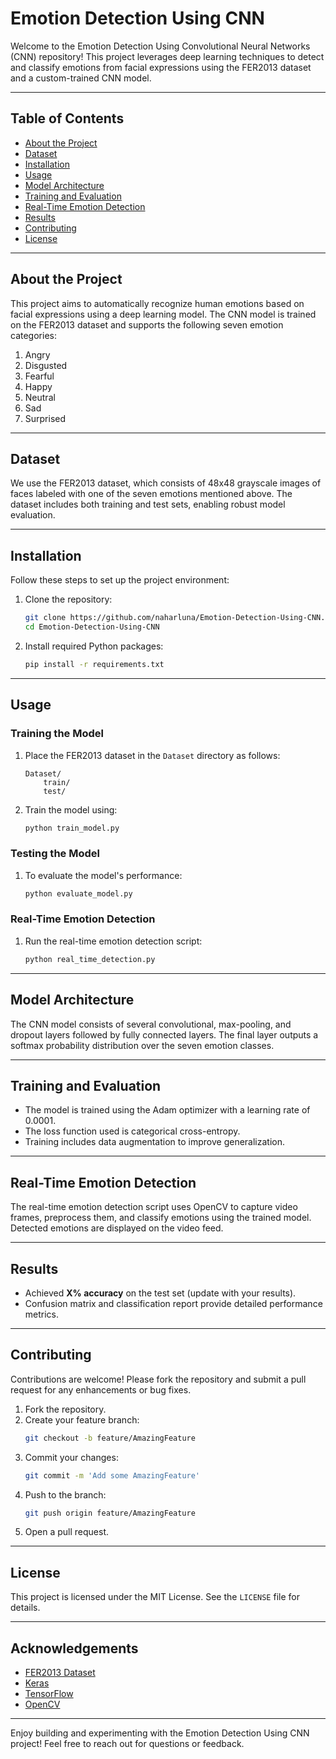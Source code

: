 # Emotion Detection Using CNN

Welcome to the Emotion Detection Using Convolutional Neural Networks (CNN) repository! This project leverages deep learning techniques to detect and classify emotions from facial expressions using the FER2013 dataset and a custom-trained CNN model.

---

## Table of Contents
- [About the Project](#about-the-project)
- [Dataset](#dataset)
- [Installation](#installation)
- [Usage](#usage)
- [Model Architecture](#model-architecture)
- [Training and Evaluation](#training-and-evaluation)
- [Real-Time Emotion Detection](#real-time-emotion-detection)
- [Results](#results)
- [Contributing](#contributing)
- [License](#license)

---

## About the Project
This project aims to automatically recognize human emotions based on facial expressions using a deep learning model. The CNN model is trained on the FER2013 dataset and supports the following seven emotion categories:

1. Angry
2. Disgusted
3. Fearful
4. Happy
5. Neutral
6. Sad
7. Surprised

---

## Dataset
We use the FER2013 dataset, which consists of 48x48 grayscale images of faces labeled with one of the seven emotions mentioned above. The dataset includes both training and test sets, enabling robust model evaluation.

---

## Installation
Follow these steps to set up the project environment:

1. Clone the repository:
   ```bash
   git clone https://github.com/naharluna/Emotion-Detection-Using-CNN.git
   cd Emotion-Detection-Using-CNN
   ```

2. Install required Python packages:
   ```bash
   pip install -r requirements.txt
   ```

---

## Usage

### Training the Model
1. Place the FER2013 dataset in the `Dataset` directory as follows:
   ```
   Dataset/
       train/
       test/
   ```

2. Train the model using:
   ```bash
   python train_model.py
   ```

### Testing the Model
1. To evaluate the model's performance:
   ```bash
   python evaluate_model.py
   ```

### Real-Time Emotion Detection
1. Run the real-time emotion detection script:
   ```bash
   python real_time_detection.py
   ```

---

## Model Architecture
The CNN model consists of several convolutional, max-pooling, and dropout layers followed by fully connected layers. The final layer outputs a softmax probability distribution over the seven emotion classes.

---

## Training and Evaluation
- The model is trained using the Adam optimizer with a learning rate of 0.0001.
- The loss function used is categorical cross-entropy.
- Training includes data augmentation to improve generalization.

---

## Real-Time Emotion Detection
The real-time emotion detection script uses OpenCV to capture video frames, preprocess them, and classify emotions using the trained model. Detected emotions are displayed on the video feed.

---

## Results
- Achieved **X% accuracy** on the test set (update with your results).
- Confusion matrix and classification report provide detailed performance metrics.

---

## Contributing
Contributions are welcome! Please fork the repository and submit a pull request for any enhancements or bug fixes.

1. Fork the repository.
2. Create your feature branch:
   ```bash
   git checkout -b feature/AmazingFeature
   ```
3. Commit your changes:
   ```bash
   git commit -m 'Add some AmazingFeature'
   ```
4. Push to the branch:
   ```bash
   git push origin feature/AmazingFeature
   ```
5. Open a pull request.

---

## License
This project is licensed under the MIT License. See the `LICENSE` file for details.

---

## Acknowledgements
- [FER2013 Dataset](https://www.kaggle.com/datasets/msambare/fer2013)
- [Keras](https://keras.io/)
- [TensorFlow](https://www.tensorflow.org/)
- [OpenCV](https://opencv.org/)

---

Enjoy building and experimenting with the Emotion Detection Using CNN project! Feel free to reach out for questions or feedback.
